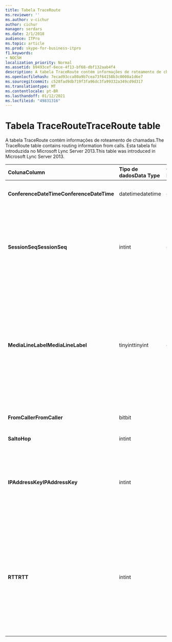 ```yaml
---
title: Tabela TraceRoute
ms.reviewer: ''
ms.author: v-cichur
author: cichur
manager: serdars
ms.date: 2/1/2018
audience: ITPro
ms.topic: article
ms.prod: skype-for-business-itpro
f1.keywords:
- NOCSH
localization_priority: Normal
ms.assetid: b9493cef-6ece-4f13-bf68-dbf132aab4f4
description: A tabela TraceRoute contém informações de roteamento de chamadas. Esta tabela foi introduzida no Microsoft Lync Server 2013.
ms.openlocfilehash: 7ecad93cca80a9b7cea73f64158b3c0008a1d6e7
ms.sourcegitcommit: c528fad9db719f3fa96dc3fa99332a349cd9d317
ms.translationtype: MT
ms.contentlocale: pt-BR
ms.lasthandoff: 01/12/2021
ms.locfileid: "49831316"
---
```

# <a name="traceroute-table"></a><span data-ttu-id="90448-104">Tabela TraceRoute</span><span class="sxs-lookup"><span data-stu-id="90448-104">TraceRoute table</span></span>
 
<span data-ttu-id="90448-105">A tabela TraceRoute contém informações de roteamento de chamadas.</span><span class="sxs-lookup"><span data-stu-id="90448-105">The TraceRoute table contains routing information from calls.</span></span> <span data-ttu-id="90448-106">Esta tabela foi introduzida no Microsoft Lync Server 2013.</span><span class="sxs-lookup"><span data-stu-id="90448-106">This table was introduced in Microsoft Lync Server 2013.</span></span>
  
|<span data-ttu-id="90448-107">**Coluna**</span><span class="sxs-lookup"><span data-stu-id="90448-107">**Column**</span></span>|<span data-ttu-id="90448-108">**Tipo de dados**</span><span class="sxs-lookup"><span data-stu-id="90448-108">**Data Type**</span></span>|<span data-ttu-id="90448-109">**Chave/Índice**</span><span class="sxs-lookup"><span data-stu-id="90448-109">**Key/Index**</span></span>|<span data-ttu-id="90448-110">**Detalhes**</span><span class="sxs-lookup"><span data-stu-id="90448-110">**Details**</span></span>|
|:-----|:-----|:-----|:-----|
|<span data-ttu-id="90448-111">**ConferenceDateTime**</span><span class="sxs-lookup"><span data-stu-id="90448-111">**ConferenceDateTime**</span></span> <br/> |<span data-ttu-id="90448-112">datetime</span><span class="sxs-lookup"><span data-stu-id="90448-112">datetime</span></span>  <br/> |<span data-ttu-id="90448-113">Primária, estrangeira</span><span class="sxs-lookup"><span data-stu-id="90448-113">Primary, Foreign</span></span>  <br/> |<span data-ttu-id="90448-114">Data e hora de início da chamada.</span><span class="sxs-lookup"><span data-stu-id="90448-114">Date and time that the call began.</span></span>  <br/> |
|<span data-ttu-id="90448-115">**SessionSeq**</span><span class="sxs-lookup"><span data-stu-id="90448-115">**SessionSeq**</span></span> <br/> |<span data-ttu-id="90448-116">int</span><span class="sxs-lookup"><span data-stu-id="90448-116">int</span></span>  <br/> |<span data-ttu-id="90448-117">Primária, estrangeira</span><span class="sxs-lookup"><span data-stu-id="90448-117">Primary, Foreign</span></span>  <br/> |<span data-ttu-id="90448-118">Identificador exclusivo usado para distinguir entre várias chamadas que podem ter começado na mesma data e hora.</span><span class="sxs-lookup"><span data-stu-id="90448-118">Unique identifier used to distinguish between multiple calls that might have begun on the same date and at the same time.</span></span>  <br/> |
|<span data-ttu-id="90448-119">**MediaLineLabel**</span><span class="sxs-lookup"><span data-stu-id="90448-119">**MediaLineLabel**</span></span> <br/> |<span data-ttu-id="90448-120">tinyint</span><span class="sxs-lookup"><span data-stu-id="90448-120">tinyint</span></span>  <br/> |<span data-ttu-id="90448-121">Primário, externo</span><span class="sxs-lookup"><span data-stu-id="90448-121">Primary, Foreign</span></span>  <br/> |<span data-ttu-id="90448-p103">Representa o tipo de linha de vídeo usada na chamada. Os valores permitidos são:</span><span class="sxs-lookup"><span data-stu-id="90448-p103">Represents the type of video line used in the call. Allowed values are:</span></span>  <br/> <span data-ttu-id="90448-124">0 - Áudio</span><span class="sxs-lookup"><span data-stu-id="90448-124">0 - Audio</span></span>  <br/> <span data-ttu-id="90448-125">1 - Vídeo</span><span class="sxs-lookup"><span data-stu-id="90448-125">1 - Video</span></span>  <br/> <span data-ttu-id="90448-126">2 - Vídeo panorâmico</span><span class="sxs-lookup"><span data-stu-id="90448-126">2 - Panoramic video</span></span>  <br/> <span data-ttu-id="90448-127">3 - Compartilhamento de aplicativo/área de trabalho</span><span class="sxs-lookup"><span data-stu-id="90448-127">3 - Application/Desktop sharing</span></span>  <br/> |
|<span data-ttu-id="90448-128">**FromCaller**</span><span class="sxs-lookup"><span data-stu-id="90448-128">**FromCaller**</span></span> <br/> |<span data-ttu-id="90448-129">bit</span><span class="sxs-lookup"><span data-stu-id="90448-129">bit</span></span>  <br/> |<span data-ttu-id="90448-130">Primário</span><span class="sxs-lookup"><span data-stu-id="90448-130">Primary</span></span>  <br/> |<span data-ttu-id="90448-131">Ponto de extremidade que executou a chamada.</span><span class="sxs-lookup"><span data-stu-id="90448-131">Endpoint that placed the call.</span></span>  <br/> |
|<span data-ttu-id="90448-132">**Salto**</span><span class="sxs-lookup"><span data-stu-id="90448-132">**Hop**</span></span> <br/> |<span data-ttu-id="90448-133">int</span><span class="sxs-lookup"><span data-stu-id="90448-133">int</span></span>  <br/> ||<span data-ttu-id="90448-134">Salto de rede/</span><span class="sxs-lookup"><span data-stu-id="90448-134">Network hop/</span></span>  <br/> |
|<span data-ttu-id="90448-135">**IPAddressKey**</span><span class="sxs-lookup"><span data-stu-id="90448-135">**IPAddressKey**</span></span> <br/> |<span data-ttu-id="90448-136">int</span><span class="sxs-lookup"><span data-stu-id="90448-136">int</span></span>  <br/> |<span data-ttu-id="90448-137">Externo</span><span class="sxs-lookup"><span data-stu-id="90448-137">Foreign</span></span>  <br/> |<span data-ttu-id="90448-138">Identificador exclusivo do endereço IP.</span><span class="sxs-lookup"><span data-stu-id="90448-138">Unique identifier for the IP address.</span></span> <span data-ttu-id="90448-139">As informações de endereço IP são armazenadas na [tabela IPAddress](ipaddress.md).</span><span class="sxs-lookup"><span data-stu-id="90448-139">IP address information is stored in the [IPAddress table](ipaddress.md).</span></span>  <br/> |
|<span data-ttu-id="90448-140">**RTT**</span><span class="sxs-lookup"><span data-stu-id="90448-140">**RTT**</span></span> <br/> |<span data-ttu-id="90448-141">int</span><span class="sxs-lookup"><span data-stu-id="90448-141">int</span></span>  <br/> ||<span data-ttu-id="90448-p105">Tempo de viagem de ida e volta. O tempo de viagem de ida e volta mede quanto tempo leva para que um pacote de voz chegue ao seu destino e retorne uma notificação de recebimento.</span><span class="sxs-lookup"><span data-stu-id="90448-p105">Roundtrip time. The roundtrip time measures the amount of time it takes for a voice packet to reach its destination and then send back notification that it was received.</span></span>  <br/> |
   


